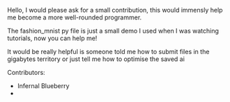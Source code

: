 Hello, I would please ask for a small contribution, this would immensly help me become a more well-rounded programmer.

The fashion_mnist py file is just a small demo I used when I was watching tutorials, now you can help me!

It would be really helpful is someone told me how to submit files in the gigabytes territory or just tell me how to optimise the saved ai

Contributors:
- Infernal Blueberry
- 
